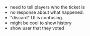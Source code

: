 * need to tell players who the ticket is
* no response about what happened.
* "discard" UI is confusing.
* might be cool to show history
* show user that they voted